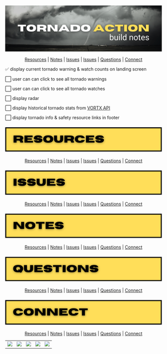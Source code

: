 <!-- #region INTRO -->

<div align='center'>

![tornado action readme graphic](./public/build-notes.png)

</div>

<div align='center'>

[Resources](#resources) | [Notes](#notes) | [Issues](#issues) | [Issues](#issues) | [Questions](#questions) | [Connect](#connect)

</div>

:white_check_mark: display current tornado warning & watch counts on landing screen

:white_large_square: user can can click to see all tornado warnings

:white_large_square: user can can click to see all tornado watches

:white_large_square: display radar

:white_large_square: display historical tornado stats from [VORTX API](https://github.com/ephraimsmithdev/vortx)

:white_large_square: display tornado info & safety resource links in footer

<!-- #endregion /INTRO -->
<!-- #region RESOURCES -->

<h3 id='resources' align='center'>

![tornado action readme graphic](./public/resources.png)

</h3>

<div align='center'>

[Resources](#resources) | [Notes](#notes) | [Issues](#issues) | [Issues](#issues) | [Questions](#questions) | [Connect](#connect)

</div>

<!-- #region ISSUES -->

<h3 id='issues' align='center'>

![tornado action readme graphic](./public/issues.png)

</h3>

<div align='center'>

[Resources](#resources) | [Notes](#notes) | [Issues](#issues) | [Issues](#issues) | [Questions](#questions) | [Connect](#connect)

</div>

<!-- #endregion /ISSUES -->

<!-- #region NOTES -->

<h3 id='notes' align='center'>

![tornado action readme graphic](./public/notes.png)

</h3>

<div align='center'>

[Resources](#resources) | [Notes](#notes) | [Issues](#issues) | [Issues](#issues) | [Questions](#questions) | [Connect](#connect)

</div>

<!-- #endregion /NOTES -->

<!-- #region QUESTIONS -->

<h3 id='questions' align='center'>

![tornado action readme graphic](./public/questions.png)

</h3>

<div align='center'>

[Resources](#resources) | [Notes](#notes) | [Issues](#issues) | [Issues](#issues) | [Questions](#questions) | [Connect](#connect)

</div>

<!-- #endregion /QUESTIONS -->

<!-- #region CONNECT -->

<h3 id='connect' align='center'>

![tornado action readme graphic](./public/connect.png)

</h3>

<div align='center'>

[Resources](#resources) | [Notes](#notes) | [Issues](#issues) | [Issues](#issues) | [Questions](#questions) | [Connect](#connect)

</div>

<table align='center'>
  <tr >
    <td style="border: none;"><a alt='icon link to ephraimsmithdev github account' href='https://github.com/ephraimsmithdev' target='_blank'><img src="https://cdn.iconscout.com/icon/free/png-256/github-157-675821.png" width="90"></a></td> 
    <td style="border: none;"><a alt='icon link to ephraimsmithdev twitter account' href='https://twitter.com/_modevx' target='_blank'><img src="https://cdn.iconscout.com/icon/free/png-256/twitter-235-675852.png" width="90"></a></td>                      
    <td style="border: none;"><a alt='icon link to ephraimsmithdev email' href='mailto:ephraim@ephraimsmithdev.com' target='_blank'><img src="https://cdn.iconscout.com/icon/free/png-256/email-letter-envelope-message-38065.png" width="90"></a></td>  
    <td style="border: none;"><a alt='icon link to ephraim smiths linkedin account' href='https://linkedin.com/in/ephraimjsmith' target='_blank'><img src="https://cdn.iconscout.com/icon/free/png-256/linkedin-187-675833.png" width="90"></a></td>
    <td style="border: none;"><a alt='icon link to Ephraim Smith instagram account' href='https://instagram.com/_modevx_' target='_blank'><img src="https://cdn.iconscout.com/icon/free/png-256/instagram-2752153-2284970.png" width="90"></a></td>
  </tr>
</table>

<!-- #endregion /CONNECT -->
